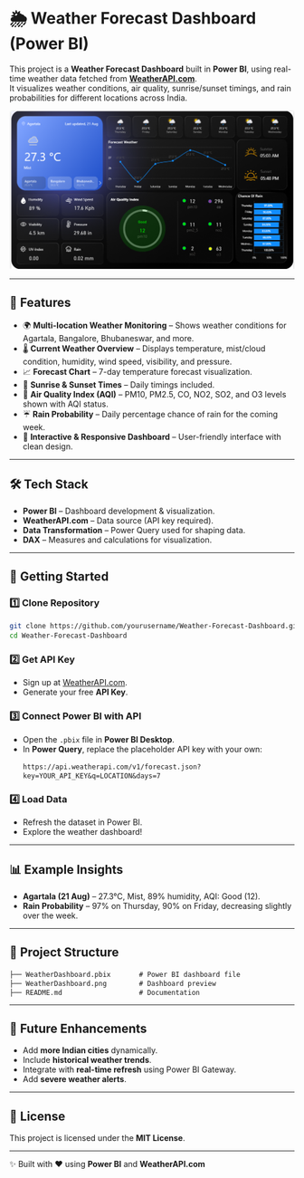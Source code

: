 # 🌦️ Weather Forecast Dashboard (Power BI)

This project is a **Weather Forecast Dashboard** built in **Power BI**, using real-time weather data fetched from **[WeatherAPI.com](https://www.weatherapi.com/)**.  
It visualizes weather conditions, air quality, sunrise/sunset timings, and rain probabilities for different locations across India.  

![Weather Dashboard Preview](WeatherDashboard.png)

---

## 📌 Features  

- 🌍 **Multi-location Weather Monitoring** – Shows weather conditions for Agartala, Bangalore, Bhubaneswar, and more.  
- 🌡️ **Current Weather Overview** – Displays temperature, mist/cloud condition, humidity, wind speed, visibility, and pressure.  
- 📈 **Forecast Chart** – 7-day temperature forecast visualization.  
- 🌅 **Sunrise & Sunset Times** – Daily timings included.  
- 🍃 **Air Quality Index (AQI)** – PM10, PM2.5, CO, NO2, SO2, and O3 levels shown with AQI status.  
- ☔ **Rain Probability** – Daily percentage chance of rain for the coming week.  
- 🎨 **Interactive & Responsive Dashboard** – User-friendly interface with clean design.  

---

## 🛠️ Tech Stack  

- **Power BI** – Dashboard development & visualization.  
- **WeatherAPI.com** – Data source (API key required).  
- **Data Transformation** – Power Query used for shaping data.  
- **DAX** – Measures and calculations for visualization.  

---

## 🚀 Getting Started  

### 1️⃣ Clone Repository  
```bash
git clone https://github.com/yourusername/Weather-Forecast-Dashboard.git
cd Weather-Forecast-Dashboard
```

### 2️⃣ Get API Key  
- Sign up at [WeatherAPI.com](https://www.weatherapi.com/).  
- Generate your free **API Key**.  

### 3️⃣ Connect Power BI with API  
- Open the `.pbix` file in **Power BI Desktop**.  
- In **Power Query**, replace the placeholder API key with your own:  
  ``` 
  https://api.weatherapi.com/v1/forecast.json?key=YOUR_API_KEY&q=LOCATION&days=7
  ```

### 4️⃣ Load Data  
- Refresh the dataset in Power BI.  
- Explore the weather dashboard!  

---

## 📊 Example Insights  

- **Agartala (21 Aug)** – 27.3°C, Mist, 89% humidity, AQI: Good (12).  
- **Rain Probability** – 97% on Thursday, 90% on Friday, decreasing slightly over the week.  

---

## 📂 Project Structure  

```
├── WeatherDashboard.pbix       # Power BI dashboard file
├── WeatherDashboard.png        # Dashboard preview
├── README.md                   # Documentation
```

---

## 📌 Future Enhancements  

- Add **more Indian cities** dynamically.  
- Include **historical weather trends**.  
- Integrate with **real-time refresh** using Power BI Gateway.  
- Add **severe weather alerts**.  

---

## 📜 License  

This project is licensed under the **MIT License**.  

---

✨ Built with ❤️ using **Power BI** and **WeatherAPI.com**
